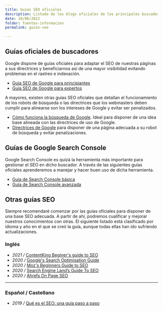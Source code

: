 ```yaml
---
title: Guías SEO oficiales
description: Listado de los blogs oficiales de los principales buscadores
date: 10/06/2022
folder: fuentes-informacion
permalink: guias-seo
  
---
```


## Guías oficiales de buscadores

Google dispone de guías oficiales para adaptar el SEO de nuestras páginas a sus directrices y beneficiarnos así de una mayor visibilidad evitando problemas en el rastreo e indexación.

- [Guía SEO de Google para principiantes](https://developers.google.com/search/docs/beginner/seo-starter-guide?hl=es)
- [Guía SEO de Google para expertos](https://developers.google.com/search/docs/advanced/guidelines/get-started?hl=es)

A mayores, existen otras guías SEO oficiales que detallan el funcionamiento de los robots de búsqueda o las directrices que los webmasters deben cumplir para alinearse son los intereses de Google y evitar ser penalizados.

- [Cómo funciona la búsqueda de Google](https://developers.google.com/search/docs/beginner/how-search-works?hl=es). Ideal para disponer de una idea base alineada con las directrices de uso de Google.
- [Directrices de Google](https://developers.google.com/search/docs/advanced/guidelines/overview?hl=es) para disponer de una página adecuada a su robot de búsqueda y evitar penalizaciones.

## Guías de Google Search Console

Google Search Console es quizá la herramienta más importante para gestionar el SEO en dicho buscador. A través de las siguientes guías oficiales aprenderemos a manejar y hacer buen uso de dicha herramienta.

- [Guía de Search Console básica]( https://developers.google.com/search/docs/beginner/search-console)
- [Guía de Search Console avanzada](https://developers.google.com/search/docs/advanced/guidelines/search-console)

## Otras guías SEO

Siempre recomendaré comenzar por las guías oficiales para disponer de una base SEO adecuada. A partir de ahí, podremos cualificar y mejorar nuestros conocimientos con otras. El siguiente listado está clasificado por idioma y año en el que se creó la guía, aunque todas ellas han ido sufriendo actualizaciones.

### Inglés 

- _2021 /_ [ContentKing Beginer's guide to SEO](https://www.contentkingapp.com/academy/seo-guide/)
-   _2020 /_  [Google's Search Optimisation Guide](https://static.googleusercontent.com/media/www.google.com/en//webmasters/docs/search-engine-optimization-starter-guide.pdf)
-   _2020 /_  [Moz's Beginners Guide to SEO](https://moz.com/beginners-guide-to-seo)
-   _2020 /_  [Search Engine Land’s Guide To SEO](http://searchengineland.com/guide/seo)
-   _2020 /_  [Ahrefs On Page SEO](https://ahrefs.com/blog/on-page-seo/)

----------

### Español / Castellano

-   _2019 /_  [Qué es el SEO: una guía paso a paso](https://neilpatel.com/es/que-es-seo-una-guia-paso-a-paso/)

<!--stackedit_data:
eyJoaXN0b3J5IjpbLTk3ODM1ODQ0OCwtMTM1MzE1MzA1XX0=
-->